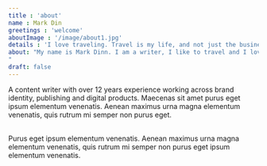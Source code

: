 ```yaml
---
title : 'about'
name : Mark Din
greetings : 'welcome'
aboutImage : '/image/about1.jpg'
details : 'I love traveling. Travel is my life, and not just the business that I do. This is part of me, part of my feelings, thoughts, my past and future, a source of new strength and inspiration. These are my friends, scattered all over the world, my favorite cities, favorite streets, houses, beaches, sunsets, snow, rains and everything from which the fabric of our life.'
about: "My name is Mark Dinn. I am a writer, I like to travel and I love to photograph beautiful nature places and happy peoples.
"
draft: false
---
```


A content writer with over 12 years experience working across brand identity, publishing and digital products. Maecenas sit amet purus eget ipsum elementum venenatis. Aenean maximus urna magna elementum venenatis, quis rutrum mi semper non purus eget.<br> <br>

Purus eget ipsum elementum venenatis. Aenean maximus urna magna elementum venenatis, quis rutrum mi semper non purus eget ipsum elementum venenatis.
